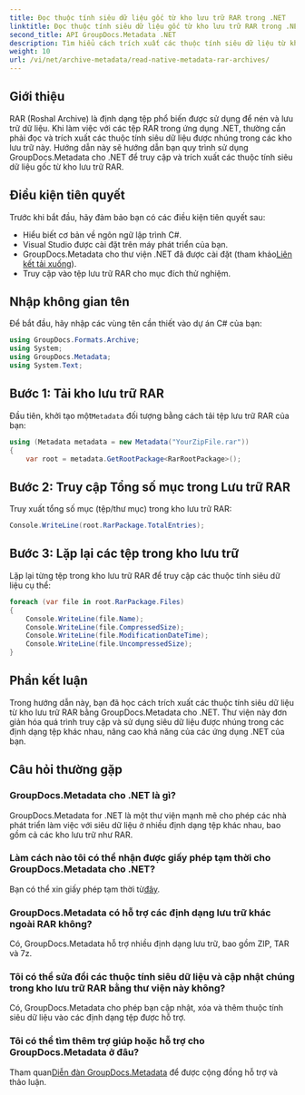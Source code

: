 ```yaml
---
title: Đọc thuộc tính siêu dữ liệu gốc từ kho lưu trữ RAR trong .NET
linktitle: Đọc thuộc tính siêu dữ liệu gốc từ kho lưu trữ RAR trong .NET
second_title: API GroupDocs.Metadata .NET
description: Tìm hiểu cách trích xuất các thuộc tính siêu dữ liệu từ kho lưu trữ RAR bằng GroupDocs.Metadata cho .NET trong C#. Khám phá chi tiết tập tin một cách dễ dàng.
weight: 10
url: /vi/net/archive-metadata/read-native-metadata-rar-archives/
---
```

## Giới thiệu
RAR (Roshal Archive) là định dạng tệp phổ biến được sử dụng để nén và lưu trữ dữ liệu. Khi làm việc với các tệp RAR trong ứng dụng .NET, thường cần phải đọc và trích xuất các thuộc tính siêu dữ liệu được nhúng trong các kho lưu trữ này. Hướng dẫn này sẽ hướng dẫn bạn quy trình sử dụng GroupDocs.Metadata cho .NET để truy cập và trích xuất các thuộc tính siêu dữ liệu gốc từ kho lưu trữ RAR.
## Điều kiện tiên quyết

Trước khi bắt đầu, hãy đảm bảo bạn có các điều kiện tiên quyết sau:
- Hiểu biết cơ bản về ngôn ngữ lập trình C#.
- Visual Studio được cài đặt trên máy phát triển của bạn.
-  GroupDocs.Metadata cho thư viện .NET đã được cài đặt (tham khảo[Liên kết tải xuống](https://releases.groupdocs.com/metadata/net/)).
- Truy cập vào tệp lưu trữ RAR cho mục đích thử nghiệm.

## Nhập không gian tên
Để bắt đầu, hãy nhập các vùng tên cần thiết vào dự án C# của bạn:
```csharp
using GroupDocs.Formats.Archive;
using System;
using GroupDocs.Metadata;
using System.Text;
```

## Bước 1: Tải kho lưu trữ RAR
 Đầu tiên, khởi tạo một`Metadata` đối tượng bằng cách tải tệp lưu trữ RAR của bạn:
```csharp
using (Metadata metadata = new Metadata("YourZipFile.rar"))
{
    var root = metadata.GetRootPackage<RarRootPackage>();
```
## Bước 2: Truy cập Tổng số mục trong Lưu trữ RAR
Truy xuất tổng số mục (tệp/thư mục) trong kho lưu trữ RAR:
```csharp
Console.WriteLine(root.RarPackage.TotalEntries);
```
## Bước 3: Lặp lại các tệp trong kho lưu trữ
Lặp lại từng tệp trong kho lưu trữ RAR để truy cập các thuộc tính siêu dữ liệu cụ thể:
```csharp
foreach (var file in root.RarPackage.Files)
{
    Console.WriteLine(file.Name);
    Console.WriteLine(file.CompressedSize);
    Console.WriteLine(file.ModificationDateTime);
    Console.WriteLine(file.UncompressedSize);
}
```

## Phần kết luận
Trong hướng dẫn này, bạn đã học cách trích xuất các thuộc tính siêu dữ liệu từ kho lưu trữ RAR bằng GroupDocs.Metadata cho .NET. Thư viện này đơn giản hóa quá trình truy cập và sử dụng siêu dữ liệu được nhúng trong các định dạng tệp khác nhau, nâng cao khả năng của các ứng dụng .NET của bạn.

## Câu hỏi thường gặp
### GroupDocs.Metadata cho .NET là gì?
GroupDocs.Metadata for .NET là một thư viện mạnh mẽ cho phép các nhà phát triển làm việc với siêu dữ liệu ở nhiều định dạng tệp khác nhau, bao gồm cả các kho lưu trữ như RAR.
### Làm cách nào tôi có thể nhận được giấy phép tạm thời cho GroupDocs.Metadata cho .NET?
 Bạn có thể xin giấy phép tạm thời từ[đây](https://purchase.groupdocs.com/temporary-license/).
### GroupDocs.Metadata có hỗ trợ các định dạng lưu trữ khác ngoài RAR không?
Có, GroupDocs.Metadata hỗ trợ nhiều định dạng lưu trữ, bao gồm ZIP, TAR và 7z.
### Tôi có thể sửa đổi các thuộc tính siêu dữ liệu và cập nhật chúng trong kho lưu trữ RAR bằng thư viện này không?
Có, GroupDocs.Metadata cho phép bạn cập nhật, xóa và thêm thuộc tính siêu dữ liệu vào các định dạng tệp được hỗ trợ.
### Tôi có thể tìm thêm trợ giúp hoặc hỗ trợ cho GroupDocs.Metadata ở đâu?
 Tham quan[Diễn đàn GroupDocs.Metadata](https://forum.groupdocs.com/c/metadata/14) để được cộng đồng hỗ trợ và thảo luận.